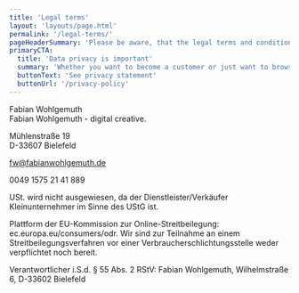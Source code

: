 ```yaml
---
title: 'Legal terms'
layout: 'layouts/page.html'
permalink: '/legal-terms/'
pageHeaderSummary: 'Please be aware, that the legal terms and conditions are <strong>only available in German</strong>. If you have questions, concerning this site, please feel free to contact me.'
primaryCTA:
  title: 'Data privacy is important'
  summary: 'Whether you want to become a customer or just want to browse this websites, your privacy is incredibly important to me. Please request the privacy policy below.'
  buttonText: 'See privacy statement'
  buttonUrl: '/privacy-policy'
---
```


Fabian Wohlgemuth  
Fabian Wohlgemuth - digital creative.

Mühlenstraße 19  
D-33607 Bielefeld

fw@fabianwohlgemuth.de

0049 1575 21 41 889

USt. wird nicht ausgewiesen, da der Dienstleister/Verkäufer Kleinunternehmer im Sinne des UStG ist.

Plattform der EU-Kommission zur Online-Streitbeilegung: ec.europa.eu/consumers/odr. Wir sind zur Teilnahme an einem Streitbeilegungsverfahren vor einer Verbraucherschlichtungsstelle weder verpflichtet noch bereit.

Verantwortlicher i.S.d. § 55 Abs. 2 RStV: Fabian Wohlgemuth, Wilhelmstraße 6, D-33602 Bielefeld
